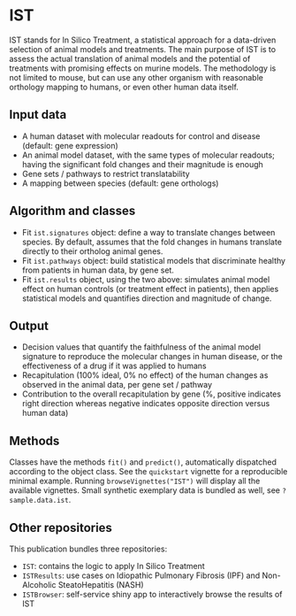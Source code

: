 # IST

IST stands for In Silico Treatment, a statistical approach for a data-driven selection of animal models and treatments. The main purpose of IST is to assess the actual translation of animal models and the potential of treatments with promising effects on murine models. The methodology is not limited to mouse, but can use any other organism with reasonable orthology mapping to humans, or even other human data itself.

## Input data

-   A human dataset with molecular readouts for control and disease (default: gene expression)
-   An animal model dataset, with the same types of molecular readouts; having the significant fold changes and their magnitude is enough
-   Gene sets / pathways to restrict translatability
-   A mapping between species (default: gene orthologs)

## Algorithm and classes

-   Fit `ist.signatures` object: define a way to translate changes between species. By default, assumes that the fold changes in humans translate directly to their ortholog animal genes.
-   Fit `ist.pathways` object: build statistical models that discriminate healthy from patients in human data, by gene set.
-   Fit `ist.results` object, using the two above: simulates animal model effect on human controls (or treatment effect in patients), then applies statistical models and quantifies direction and magnitude of change.

## Output

-   Decision values that quantify the faithfulness of the animal model signature to reproduce the molecular changes in human disease, or the effectiveness of a drug if it was applied to humans
-   Recapitulation (100% ideal, 0% no effect) of the human changes as observed in the animal data, per gene set / pathway
-   Contribution to the overall recapitulation by gene (%, positive indicates right direction whereas negative indicates opposite direction versus human data)

## Methods

Classes have the methods `fit()` and `predict()`, automatically dispatched according to the object class. See the `quickstart` vignette for a reproducible minimal example. Running `browseVignettes("IST")` will display all the available vignettes. Small synthetic exemplary data is bundled as well, see `?sample.data.ist`.

## Other repositories

This publication bundles three repositories:

* `IST`: contains the logic to apply In Silico Treatment
* `ISTResults`: use cases on Idiopathic Pulmonary Fibrosis (IPF) and Non-Alcoholic SteatoHepatitis (NASH)
* `ISTBrowser`: self-service shiny app to interactively browse the results of IST
